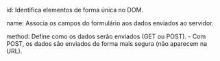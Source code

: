id: Identifica elementos de forma única no DOM.

name: Associa os campos do formulário aos dados enviados ao servidor.

method: Define como os dados serão enviados (GET ou POST). - Com POST, os dados são enviados de forma mais segura (não aparecem na URL).